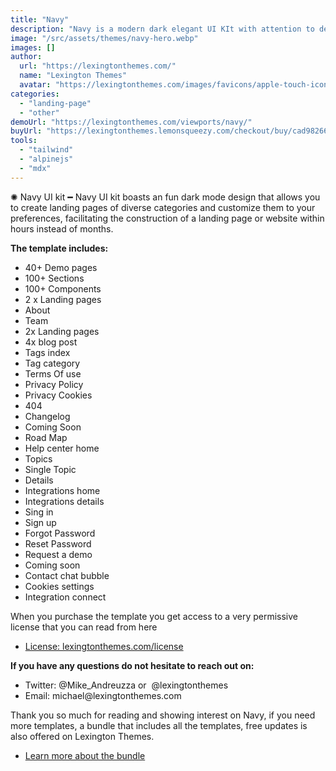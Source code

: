```yaml
---
title: "Navy"
description: "Navy is a modern dark elegant UI KIt with attention to details and inlcudes more than 40 demo pages and 100s of components."
image: "/src/assets/themes/navy-hero.webp"
images: []
author:
  url: "https://lexingtonthemes.com/"
  name: "Lexington Themes"
  avatar: "https://lexingtonthemes.com/images/favicons/apple-touch-icon.png"
categories:
  - "landing-page"
  - "other"
demoUrl: "https://lexingtonthemes.com/viewports/navy/"
buyUrl: "https://lexingtonthemes.lemonsqueezy.com/checkout/buy/cad98266-24b3-47fd-99a6-e65ad9af37f6"
tools:
  - "tailwind"
  - "alpinejs"
  - "mdx"
---
```


<p>✺&nbsp;<span style="color: var(--tw-prose-bold);">Navy UI kit</span>&nbsp;━&nbsp;Navy UI kit boasts an fun dark mode design that allows you to create landing pages of diverse categories and customize them to your preferences, facilitating the construction of a landing page or website within hours instead of months.</p>
<p><strong style="color: var(--tw-prose-bold);">The template includes:</strong></p>
<ul>
  <li><span style="color: var(--tw-prose-bold);">40+ Demo pages</span></li>
  <li><span style="color: var(--tw-prose-bold);">100+ Sections</span></li>
  <li><span style="color: var(--tw-prose-bold);">100+ Components</span></li>
<li>2 x Landing pages</li>
<li>About</li>
<li>Team</li>
<li>2x Landing pages</li>
<li>4x blog post</li>
<li>Tags index</li>
<li>Tag category</li>
<li>Terms Of use</li>
<li>Privacy Policy</li>
<li>Privacy Cookies</li>
<li>404</li>
<li>Changelog</li>
<li>Coming Soon</li>
<li>Road Map</li>
<li>Help center home</li>
<li>Topics</li>
<li>Single Topic</li>
<li>Details</li>
<li>Integrations home</li>
<li>Integrations details</li>
<li>Sing in</li>
<li>Sign up</li>
<li>Forgot Password</li>
<li>Reset Password</li>
<li>Request a demo</li>
<li>Coming soon</li>
<li>Contact chat bubble</li>
<li>Cookies settings</li>
<li>Integration connect</li>
</ul>
<p>When you purchase the template you get access to a very permissive license that you can read from here</p>
<ul>
   <li><a href="https://lexingtonthemes.com/license/" rel="noopener noreferrer" target="_blank">License: lexingtonthemes.com/license</a></li>
</ul>
<p><strong>If you have any questions do not hesitate to reach out on:</strong></p>
<ul>
   <li>Twitter: @Mike_Andreuzza or&nbsp; @lexingtonthemes</li>
   <li>Email: michael@lexingtonthemes.com</li>
</ul>
<p>Thank you so much for reading and showing interest on Navy, if you need more templates, a bundle that includes all the templates, free updates is also offered on Lexington Themes.&nbsp;</p>
<ul>
   <li><a href="https://lexingtonthemes.com/pricing/" rel="noopener noreferrer" target="_blank" >Learn more about the bundle</a></li>
</ul>
